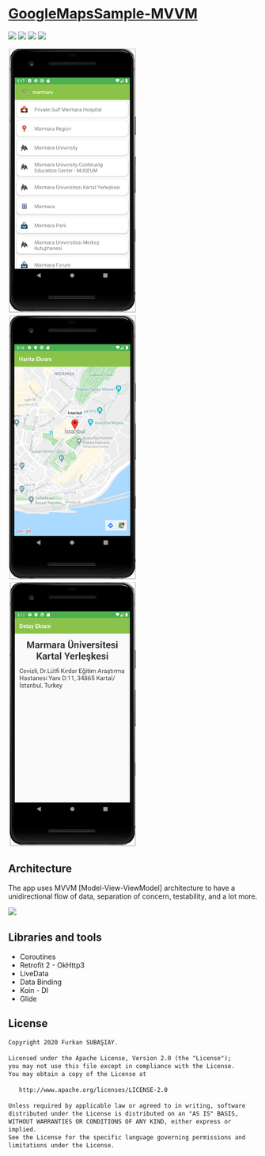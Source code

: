 
# [GoogleMapsSample-MVVM](https://github.com/furkansubasiay/GoogleMapsSample-MVVM "GoogleMapsSample")

![](https://img.shields.io/badge/Kotlin-1.3.xxx-brightgreen.svg) ![](https://img.shields.io/badge/Kotlin--Android--Extensions-plugin-red.svg) ![](https://img.shields.io/badge/Clean--Code-MVVM-brightgreen.svg) ![](https://img.shields.io/badge/API-21%2B-brightgreen.svg?style=flat)


![](https://github.com/furkansubasiay/GoogleMapsSample-MVVM/blob/master/app/src/main/res/raw/search_screen.png)     ![](https://github.com/furkansubasiay/GoogleMapsSample-MVVM/blob/master/app/src/main/res/raw/map_screen.png)     ![](https://github.com/furkansubasiay/GoogleMapsSample-MVVM/blob/master/app/src/main/res/raw/detail_screen.png) 


## Architecture

The app uses MVVM [Model-View-ViewModel] architecture to have a unidirectional flow of data, separation of concern, testability, and a lot more.

![](https://developer.android.com/topic/libraries/architecture/images/final-architecture.png)

## Libraries and tools

   - Coroutines
   - Retrofit 2 - OkHttp3 
   - LiveData 
   - Data Binding 
   - Koin - DI
   - Glide 
   

## License

    Copyright 2020 Furkan SUBAŞIAY.
    
    Licensed under the Apache License, Version 2.0 (the "License");
    you may not use this file except in compliance with the License.
    You may obtain a copy of the License at
    
       http://www.apache.org/licenses/LICENSE-2.0
    
    Unless required by applicable law or agreed to in writing, software
    distributed under the License is distributed on an "AS IS" BASIS,
    WITHOUT WARRANTIES OR CONDITIONS OF ANY KIND, either express or implied.
    See the License for the specific language governing permissions and
    limitations under the License.

